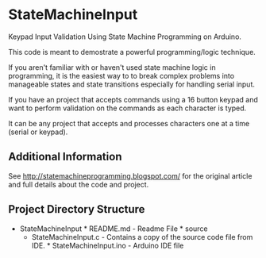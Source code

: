# StateMachineInput

Keypad Input Validation Using State Machine Programming on Arduino.

This code is meant to demostrate a powerful programming/logic technique.

If you aren't familiar with or haven't used state machine logic in programming, it is the 
easiest way to to break complex problems into manageable states and state transitions 
especially for handling serial input.

If you have an project that accepts commands using a 16 button keypad and want to 
perform validation on the commands as each character is typed.

It can be any project that accepts and processes characters one at a time (serial or keypad).

## Additional Information

See http://statemachineprogramming.blogspot.com/ for the original article and full details about the code and project.

## Project Directory Structure

   * StateMachineInput
    * README.md - Readme File
    * source
      * StateMachineInput.c - Contains a copy of the source code file from IDE.
    * StateMachineInput.ino - Arduino IDE file

